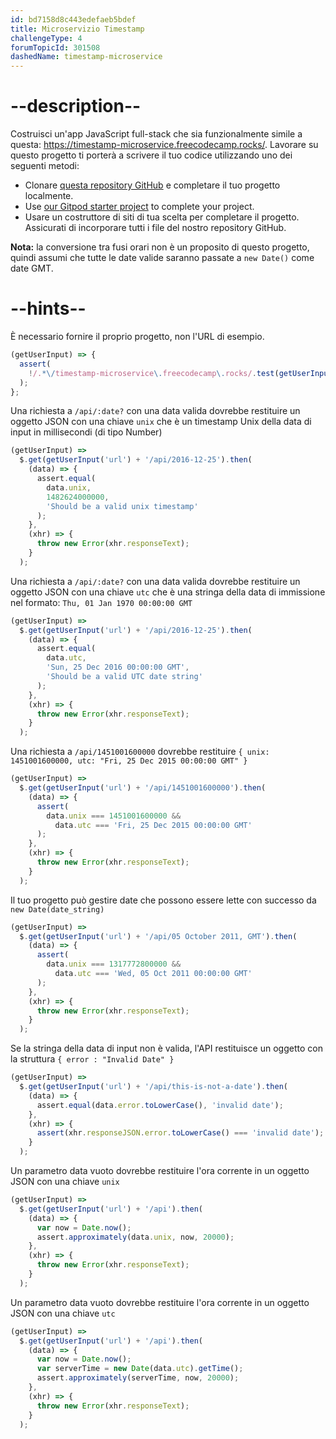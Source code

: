 ```yaml
---
id: bd7158d8c443edefaeb5bdef
title: Microservizio Timestamp
challengeType: 4
forumTopicId: 301508
dashedName: timestamp-microservice
---
```


# --description--

Costruisci un'app JavaScript full-stack che sia funzionalmente simile a questa: <a href="https://timestamp-microservice.freecodecamp.rocks" target="_blank" rel="noopener noreferrer nofollow">https://timestamp-microservice.freecodecamp.rocks/</a>. Lavorare su questo progetto ti porterà a scrivere il tuo codice utilizzando uno dei seguenti metodi:

-   Clonare <a href="https://github.com/freeCodeCamp/boilerplate-project-timestamp/"  target="_blank" rel="noopener noreferrer nofollow">questa repository GitHub</a> e completare il tuo progetto localmente.
-   Use <a href="https://gitpod.io/?autostart=true#https://github.com/freeCodeCamp/boilerplate-project-timestamp/"  target="_blank" rel="noopener noreferrer nofollow">our Gitpod starter project</a> to complete your project.
-   Usare un costruttore di siti di tua scelta per completare il progetto. Assicurati di incorporare tutti i file del nostro repository GitHub.

**Nota:** la conversione tra fusi orari non è un proposito di questo progetto, quindi assumi che tutte le date valide saranno passate a `new Date()` come date GMT.

# --hints--

È necessario fornire il proprio progetto, non l'URL di esempio.

```js
(getUserInput) => {
  assert(
    !/.*\/timestamp-microservice\.freecodecamp\.rocks/.test(getUserInput('url'))
  );
};
```

Una richiesta a `/api/:date?` con una data valida dovrebbe restituire un oggetto JSON con una chiave `unix` che è un timestamp Unix della data di input in millisecondi (di tipo Number)

```js
(getUserInput) =>
  $.get(getUserInput('url') + '/api/2016-12-25').then(
    (data) => {
      assert.equal(
        data.unix,
        1482624000000,
        'Should be a valid unix timestamp'
      );
    },
    (xhr) => {
      throw new Error(xhr.responseText);
    }
  );
```

Una richiesta a `/api/:date?` con una data valida dovrebbe restituire un oggetto JSON con una chiave `utc` che è una stringa della data di immissione nel formato: `Thu, 01 Jan 1970 00:00:00 GMT`

```js
(getUserInput) =>
  $.get(getUserInput('url') + '/api/2016-12-25').then(
    (data) => {
      assert.equal(
        data.utc,
        'Sun, 25 Dec 2016 00:00:00 GMT',
        'Should be a valid UTC date string'
      );
    },
    (xhr) => {
      throw new Error(xhr.responseText);
    }
  );
```

Una richiesta a `/api/1451001600000` dovrebbe restituire `{ unix: 1451001600000, utc: "Fri, 25 Dec 2015 00:00:00 GMT" }`

```js
(getUserInput) =>
  $.get(getUserInput('url') + '/api/1451001600000').then(
    (data) => {
      assert(
        data.unix === 1451001600000 &&
          data.utc === 'Fri, 25 Dec 2015 00:00:00 GMT'
      );
    },
    (xhr) => {
      throw new Error(xhr.responseText);
    }
  );
```

Il tuo progetto può gestire date che possono essere lette con successo da `new Date(date_string)`

```js
(getUserInput) =>
  $.get(getUserInput('url') + '/api/05 October 2011, GMT').then(
    (data) => {
      assert(
        data.unix === 1317772800000 &&
          data.utc === 'Wed, 05 Oct 2011 00:00:00 GMT'
      );
    },
    (xhr) => {
      throw new Error(xhr.responseText);
    }
  );
```

Se la stringa della data di input non è valida, l'API restituisce un oggetto con la struttura `{ error : "Invalid Date" }`

```js
(getUserInput) =>
  $.get(getUserInput('url') + '/api/this-is-not-a-date').then(
    (data) => {
      assert.equal(data.error.toLowerCase(), 'invalid date');
    },
    (xhr) => {
      assert(xhr.responseJSON.error.toLowerCase() === 'invalid date');
    }
  );
```

Un parametro data vuoto dovrebbe restituire l'ora corrente in un oggetto JSON con una chiave `unix`

```js
(getUserInput) =>
  $.get(getUserInput('url') + '/api').then(
    (data) => {
      var now = Date.now();
      assert.approximately(data.unix, now, 20000);
    },
    (xhr) => {
      throw new Error(xhr.responseText);
    }
  );
```

Un parametro data vuoto dovrebbe restituire l'ora corrente in un oggetto JSON con una chiave `utc`

```js
(getUserInput) =>
  $.get(getUserInput('url') + '/api').then(
    (data) => {
      var now = Date.now();
      var serverTime = new Date(data.utc).getTime();
      assert.approximately(serverTime, now, 20000);
    },
    (xhr) => {
      throw new Error(xhr.responseText);
    }
  );
```

